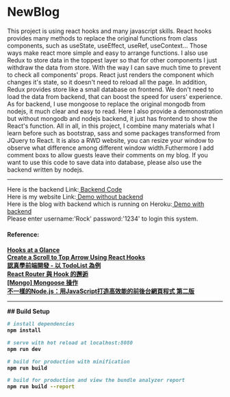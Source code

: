 # NewBlog

This project is using react hooks and many javascript skills. React hooks provides many methods to replace the original functions from class components, such as useState, useEffect, useRef, useContext... Those ways make react more simple and easy to arrange functions. I also use Redux to store data in the toppest layer so that for other components I just withdraw the data from store. With the way I can save much time to prevent to check all components' props. React just renders the component which changes it's state, so it doesn't need to reload all the page. In addition, Redux provides store like a small database on frontend. We don't need to load the data from backend, that can boost the speed for users' experience. As for backend, I use mongoose to replace the original mongodb from nodejs, it much clear and easy to read. Here I also provide a demonostration but without mongodb and nodejs backend, it just has frontend to show the React's function. All in all, in this project, I combine many materials what I learn before such as bootstrap, sass and some packages transformed from JQuery to React. It is also a RWD website, you can resize your window to observe what difference among different window width.Futhermore I add comment boxs to allow guests leave their comments on my blog. If you want to use this code to save data into database, please also use the backend written by nodejs.
<hr>
Here is the backend Link:<a href="https://github.com/xiu43317/blogserver"> Backend Code</a><br>
Here is my website Link:<a href="https://rockchang.000webhostapp.com/testweb/#/"> Demo without backend</a><br>
Here is the blog with backend which is running on Heroku:<a href="https://rockchang.000webhostapp.com/newblog/#/"> Demo with backend</a><br>
Please enter username:'Rock'  password:'1234' to login this system.
<h4>Reference:<h4/>
<a href="https://reactjs.org/docs/hooks-overview.html">Hooks at a Glance</a><br>
<a href="https://medium.com/better-programming/create-a-scroll-to-top-arrow-using-react-hooks-18586890fedc">
  Create a Scroll to Top Arrow Using React Hooks</a><br>
<a href="https://ithelp.ithome.com.tw/users/20105814/ironman/2049">認真學前端開發 - 以 TodoList 為例</a><br>
<a href="https://tomchen60317.github.io/2020/01/22/react/React-Router-%E8%88%87-Hook-%E9%82%82%E9%80%85-2/">React Router 與 Hook 的邂逅<a/><br>
<a href="https://pjchender.github.io/2018/12/09/mongo-mongoose-%E6%93%8D%E4%BD%9C/">[Mongo] Mongoose 操作</a><br>
<a href="https://www.kingstone.com.tw/basic/2013120355064/">不一樣的Node.js：用JavaScript打造高效能的前後台網頁程式 第二版<a/>
<hr>
## Build Setup

``` bash
# install dependencies
npm install

# serve with hot reload at localhost:8080
npm run dev

# build for production with minification
npm run build

# build for production and view the bundle analyzer report
npm run build --report
```

